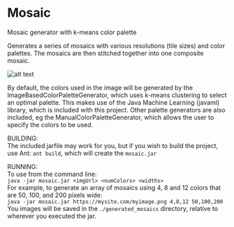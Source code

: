 Mosaic
======

Mosaic generator with k-means color palette

Generates a series of mosaics with various resolutions (tile sizes) and color palettes. The mosaics are then stitched together into one composite mosaic.

![alt text][sample]

By default, the colors used in the image will be generated by the ImageBasedColorPaletteGenerator, which uses k-means clustering to select an optimal palette. This makes use of the Java Machine Learning (javaml) library, which is included with this project. Other palette generators are also included, eg the ManualColorPaletteGenerator, which allows the user to specify the colors to be used. 

BUILDING:<br>
The included jarfile may work for you, but if you wish to build the project, use Ant: ```ant build```, which will create the ```mosaic.jar```

RUNNING:<br>
To use from the command line:<br>
```java -jar mosaic.jar <imgUrl> <numColors> <widths>```<br>
For example, to generate an array of mosaics using 4, 8 and 12 colors that are 50, 100, and 200 pixels wide:<br>
```java -jar mosaic.jar https://mysite.com/myimage.png 4,8,12 50,100,200```<br>
You images will be saved in the ```./generated_mosaics``` directory, relative to wherever you executed the jar.
  
[sample]: https://github.com/alexroussos/Mosaic/blob/master/sample-images/mosaic-4x4-skyline.png "Sample mosaic"
